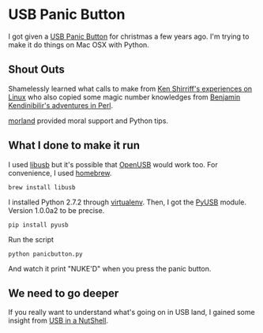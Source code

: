 USB Panic Button
================

I got given a [USB Panic Button](http://www.firebox.com/product/1742/USB-Panic-Button)
for christmas a few years ago. I'm trying to make it do things on Mac OSX with 
Python.

Shout Outs
----------

Shamelessly learned what calls to make from [Ken Shirriff's experiences on Linux](http://www.arcfn.com/2010/04/usb-panic-button-with-linux-and-python.html)
who also copied some magic number knowledges from [Benjamin Kendinibilir's adventures in Perl](http://search.cpan.org/~bkendi/Device-USB-PanicButton-0.04/lib/Device/USB/PanicButton.pm).

[morland](https://github.com/morland) provided moral support and Python tips.

What I done to make it run
--------------------------

I used [libusb](http://sourceforge.net/projects/libusb/) but it's possible that 
[OpenUSB](http://sourceforge.net/projects/openusb/) would work too. For 
convenience, I used [homebrew](https://github.com/mxcl/homebrew).
  
    brew install libusb

I installed Python 2.7.2 through [virtualenv](https://github.com/pypa/virtualenv). Then,
I got the [PyUSB](https://github.com/walac/pyusb) module. Version 1.0.0a2 to be 
precise.

    pip install pyusb

Run the script

    python panicbutton.py

And watch it print "NUKE'D" when you press the panic button.

We need to go deeper
--------------------

If you really want to understand what's going on in USB land, I gained some 
insight from [USB in a NutShell](http://www.beyondlogic.org/usbnutshell/usb1.shtml).
